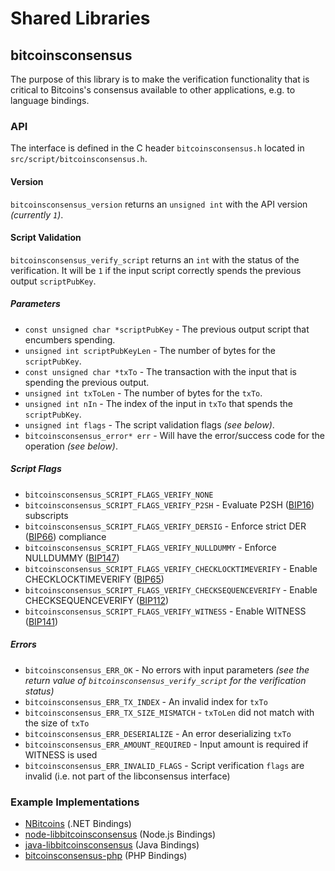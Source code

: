 Shared Libraries
================

## bitcoinsconsensus

The purpose of this library is to make the verification functionality that is critical to Bitcoins's consensus available to other applications, e.g. to language bindings.

### API

The interface is defined in the C header `bitcoinsconsensus.h` located in `src/script/bitcoinsconsensus.h`.

#### Version

`bitcoinsconsensus_version` returns an `unsigned int` with the API version *(currently `1`)*.

#### Script Validation

`bitcoinsconsensus_verify_script` returns an `int` with the status of the verification. It will be `1` if the input script correctly spends the previous output `scriptPubKey`.

##### Parameters
- `const unsigned char *scriptPubKey` - The previous output script that encumbers spending.
- `unsigned int scriptPubKeyLen` - The number of bytes for the `scriptPubKey`.
- `const unsigned char *txTo` - The transaction with the input that is spending the previous output.
- `unsigned int txToLen` - The number of bytes for the `txTo`.
- `unsigned int nIn` - The index of the input in `txTo` that spends the `scriptPubKey`.
- `unsigned int flags` - The script validation flags *(see below)*.
- `bitcoinsconsensus_error* err` - Will have the error/success code for the operation *(see below)*.

##### Script Flags
- `bitcoinsconsensus_SCRIPT_FLAGS_VERIFY_NONE`
- `bitcoinsconsensus_SCRIPT_FLAGS_VERIFY_P2SH` - Evaluate P2SH ([BIP16](https://github.com/bitcoins/bips/blob/master/bip-0016.mediawiki)) subscripts
- `bitcoinsconsensus_SCRIPT_FLAGS_VERIFY_DERSIG` - Enforce strict DER ([BIP66](https://github.com/bitcoins/bips/blob/master/bip-0066.mediawiki)) compliance
- `bitcoinsconsensus_SCRIPT_FLAGS_VERIFY_NULLDUMMY` - Enforce NULLDUMMY ([BIP147](https://github.com/bitcoins/bips/blob/master/bip-0147.mediawiki))
- `bitcoinsconsensus_SCRIPT_FLAGS_VERIFY_CHECKLOCKTIMEVERIFY` - Enable CHECKLOCKTIMEVERIFY ([BIP65](https://github.com/bitcoins/bips/blob/master/bip-0065.mediawiki))
- `bitcoinsconsensus_SCRIPT_FLAGS_VERIFY_CHECKSEQUENCEVERIFY` - Enable CHECKSEQUENCEVERIFY ([BIP112](https://github.com/bitcoins/bips/blob/master/bip-0112.mediawiki))
- `bitcoinsconsensus_SCRIPT_FLAGS_VERIFY_WITNESS` - Enable WITNESS ([BIP141](https://github.com/bitcoins/bips/blob/master/bip-0141.mediawiki))

##### Errors
- `bitcoinsconsensus_ERR_OK` - No errors with input parameters *(see the return value of `bitcoinsconsensus_verify_script` for the verification status)*
- `bitcoinsconsensus_ERR_TX_INDEX` - An invalid index for `txTo`
- `bitcoinsconsensus_ERR_TX_SIZE_MISMATCH` - `txToLen` did not match with the size of `txTo`
- `bitcoinsconsensus_ERR_DESERIALIZE` - An error deserializing `txTo`
- `bitcoinsconsensus_ERR_AMOUNT_REQUIRED` - Input amount is required if WITNESS is used
- `bitcoinsconsensus_ERR_INVALID_FLAGS` - Script verification `flags` are invalid (i.e. not part of the libconsensus interface)

### Example Implementations
- [NBitcoins](https://github.com/MetacoSA/NBitcoins/blob/5e1055cd7c4186dee4227c344af8892aea54faec/NBitcoins/Script.cs#L979-#L1031) (.NET Bindings)
- [node-libbitcoinsconsensus](https://github.com/bitpay/node-libbitcoinsconsensus) (Node.js Bindings)
- [java-libbitcoinsconsensus](https://github.com/dexX7/java-libbitcoinsconsensus) (Java Bindings)
- [bitcoinsconsensus-php](https://github.com/Bit-Wasp/bitcoinsconsensus-php) (PHP Bindings)
